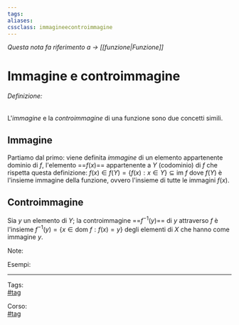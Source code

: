 ```yaml
---
tags:
aliases:
cssclass: immagineecontroimmagine
---
```

_Questa nota fa riferimento a $\rightarrow$ [[funzione|Funzione]]_
# Immagine e controimmagine
###### Definizione:
L'*immagine* e la *controimmagine* di una funzione sono due concetti simili.

## Immagine
Partiamo dal primo: viene definita *immagine* di un elemento appartenente dominio di $f$, l'elemento ==$f(x)$== appartenente a $Y$ (codominio) di $f$ che rispetta questa definizione:
<span class="importante"> $f(x) \in f(Y)= \{ f(x):x\in Y \} \subseteq \text{im }f$ </span>
dove $f(Y)$ è l'insieme immagine della funzione, ovvero l'insieme di tutte le immagini $f(x)$.


## Controimmagine
Sia $y$ un elemento di $Y$; la controimmagine ==$f^{-1}(y)$== di $y$ attraverso $f$ è l'insieme
<span class="importante"> $f^{-1}(y) = \{ x \in \text{dom }f : f(x) = y \}$ </span>
degli elementi di $X$ che hanno come immagine $y$.

<span id="bigText" class="text_divisor">Note: </span>

<span id="bigText" class="text_divisor">Esempi: </span>

***

Tags:  
[#tag](app://obsidian.md/index.html#tag)

Corso:  
[#tag](app://obsidian.md/index.html#tag)
